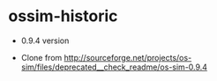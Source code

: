 ossim-historic
==============

* 0.9.4  version

* Clone from http://sourceforge.net/projects/os-sim/files/deprecated__check_readme/os-sim-0.9.4

